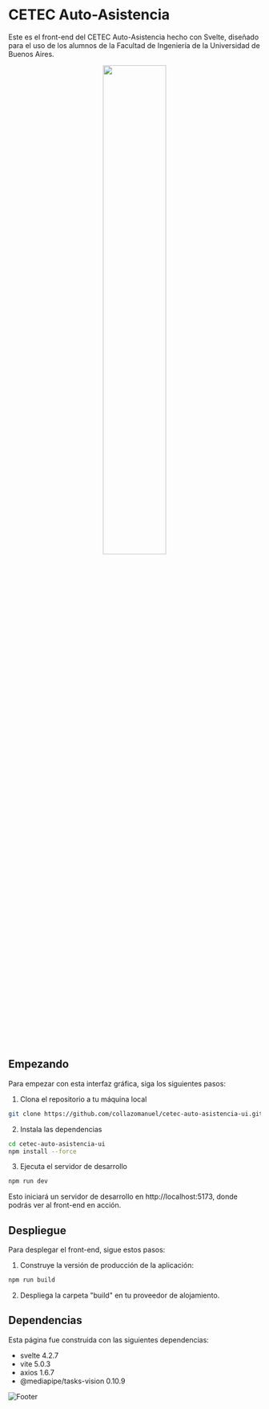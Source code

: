 
# CETEC Auto-Asistencia

Este es el front-end del CETEC Auto-Asistencia hecho con Svelte, diseñado para el uso de los alumnos de la Facultad de Ingeniería de la Universidad de Buenos Aires.

<div align="center">
  <img src="https://user-images.githubusercontent.com/75450615/228704389-a2bcdf3e-d4d6-4236-b1c6-57fd9e545625.png#gh-dark-mode-only" width="50%" align="center">
</div>

## Empezando

Para empezar con esta interfaz gráfica, siga los siguientes pasos:

1. Clona el repositorio a tu máquina local

```bash
git clone https://github.com/collazomanuel/cetec-auto-asistencia-ui.git
```

2. Instala las dependencias

```bash
cd cetec-auto-asistencia-ui
npm install --force
```

3. Ejecuta el servidor de desarrollo

```bash
npm run dev
```

Esto iniciará un servidor de desarrollo en http://localhost:5173, donde podrás ver al front-end en acción.

## Despliegue

Para desplegar el front-end, sigue estos pasos:

1. Construye la versión de producción de la aplicación:

```bash
npm run build
```

2. Despliega la carpeta "build" en tu proveedor de alojamiento.

## Dependencias

Esta página fue construida con las siguientes dependencias:

- svelte 4.2.7
- vite 5.0.3
- axios 1.6.7
- @mediapipe/tasks-vision 0.10.9

![Footer](https://user-images.githubusercontent.com/75450615/175360883-72efe4c4-1f14-4b11-9a7c-55937563cffa.png)
